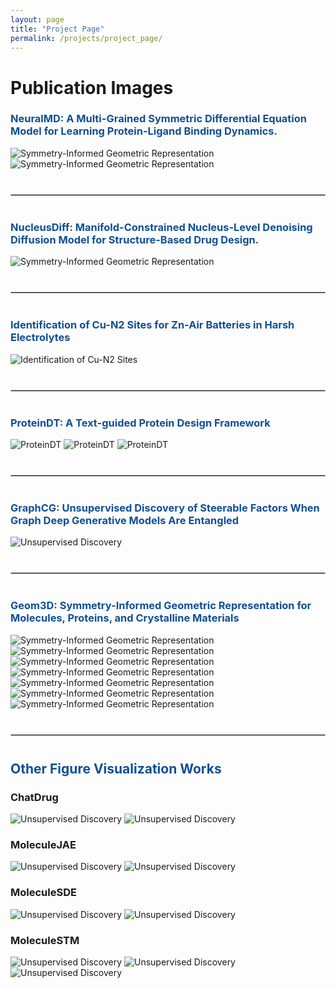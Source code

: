 ```yaml
---
layout: page
title: "Project Page"
permalink: /projects/project_page/
---
```


<!-- Wrap the entire content in a project-container div -->
<div class="project-container">

  <h1 class="project-title">Publication Images</h1>
  <!-- Publication 6 Image Section -->
  <div id="publication6">
    <h3 style="color: #104f95;">NeuralMD: A Multi-Grained Symmetric Differential Equation Model for Learning Protein-Ligand Binding Dynamics.</h3>
    <img src="/assets/images/project_img/NeuralMD_figure2.png" alt="Symmetry-Informed Geometric Representation" style="max-width: 100%; height: auto;">
    <img src="/assets/images/project_img/NeuralMD_figure3.jpg" alt="Symmetry-Informed Geometric Representation" style="max-width: 100%; height: auto;">
  </div>

  <!-- Dividing Line -->
  <hr style="border: 1px solid #ccc; margin: 40px 0;">

  <!-- Publication 5 Image Section -->
  <div id="publication5">
    <h3 style="color: #104f95;">NucleusDiff: Manifold-Constrained Nucleus-Level Denoising Diffusion Model for Structure-Based Drug Design.</h3>
    <img src="/assets/images/test1.jpg" alt="Symmetry-Informed Geometric Representation" style="max-width: 100%; height: auto;">
  </div>

  <!-- Dividing Line -->
  <hr style="border: 1px solid #ccc; margin: 40px 0;">

  <!-- Publication 4 Image Section -->
  <div id="publication4">
    <h3 style="color: #104f95;">Identification of Cu-N2 Sites for Zn-Air Batteries in Harsh Electrolytes</h3>
    <img src="/assets/images/test1.jpg" alt="Identification of Cu-N2 Sites" style="max-width: 100%; height: auto;">
  </div>

  <!-- Dividing Line -->
  <hr style="border: 1px solid #ccc; margin: 40px 0;">

  <!-- Publication 3 Image Section -->
  <div id="publication3">
    <h3 style="color: #104f95;">ProteinDT: A Text-guided Protein Design Framework</h3>
    <img src="/assets/images/project_img/ProteinDT_figure1.jpg" alt="ProteinDT" style="max-width: 100%; height: auto;">
    <img src="/assets/images/project_img/ProteinDT_figure2.jpg" alt="ProteinDT" style="max-width: 100%; height: auto;">
    <img src="/assets/images/project_img/ProteinDT_figure5.jpg" alt="ProteinDT" style="max-width: 100%; height: auto;">
  </div>

  <!-- Dividing Line -->
  <hr style="border: 1px solid #ccc; margin: 40px 0;">

  <!-- Publication 2 Image Section -->
  <div id="publication2">
    <h3 style="color: #104f95;">GraphCG: Unsupervised Discovery of Steerable Factors When Graph Deep Generative Models Are Entangled</h3>
    <img src="/assets/images/project_img/GraphCG_figure1b.jpg" alt="Unsupervised Discovery" style="max-width: 100%; height: auto;">
  </div>

  <!-- Dividing Line -->
  <hr style="border: 1px solid #ccc; margin: 40px 0;">

  <!-- Publication 1 Image Section -->
  <div id="publication1">
    <h3 style="color: #104f95;">Geom3D: Symmetry-Informed Geometric Representation for Molecules, Proteins, and Crystalline Materials</h3>
    <img src="/assets/images/project_img/Geom3D_figure1.jpg" alt="Symmetry-Informed Geometric Representation" style="max-width: 100%; height: auto;">
    <img src="/assets/images/project_img/Geom3D_figure2.jpg" alt="Symmetry-Informed Geometric Representation" style="max-width: 100%; height: auto;">
    <img src="/assets/images/project_img/Geom3D_figure3a.jpg" alt="Symmetry-Informed Geometric Representation" style="max-width: 100%; height: auto;">
    <img src="/assets/images/project_img/Geom3D_figure3d.jpg" alt="Symmetry-Informed Geometric Representation" style="max-width: 100%; height: auto;">
    <img src="/assets/images/project_img/Geom3D_figure4.jpg" alt="Symmetry-Informed Geometric Representation" style="max-width: 100%; height: auto;">
    <img src="/assets/images/project_img/Geom3D_figure7.jpg" alt="Symmetry-Informed Geometric Representation" style="max-width: 100%; height: auto;">
    <img src="/assets/images/project_img/Geom3D_figure8.jpg" alt="Symmetry-Informed Geometric Representation" style="max-width: 100%; height: auto;">
  </div>
  <!-- Dividing Line -->
  <hr style="border: 1px solid #ccc; margin: 40px 0;">
  <!-- Other Figure Visualization -->
  <div id="others">
    <h2 style="color: #104f95;">Other Figure Visualization Works</h2>
    <h3>ChatDrug</h3>
    <img src="/assets/images/project_img/ChatDrug_figure1.jpg" alt="Unsupervised Discovery" style="max-width: 100%; height: auto;">
    <img src="/assets/images/project_img/ChatDrug_figure5.jpg" alt="Unsupervised Discovery" style="max-width: 100%; height: auto;"><br>
    <h3>MoleculeJAE</h3>
    <img src="/assets/images/project_img/MoleculeJAE_figure1.jpg" alt="Unsupervised Discovery" style="max-width: 100%; height: auto;">
    <img src="/assets/images/project_img/MoleculeJAE_figure2.jpg" alt="Unsupervised Discovery" style="max-width: 100%; height: auto;"><br>
    <h3>MoleculeSDE</h3>
    <img src="/assets/images/project_img/MoleculeSDE_figure1.jpg" alt="Unsupervised Discovery" style="max-width: 100%; height: auto;">
    <img src="/assets/images/project_img/MoleculeSDE_figure2.jpg" alt="Unsupervised Discovery" style="max-width: 100%; height: auto;"><br>
    <h3>MoleculeSTM</h3>
    <img src="/assets/images/project_img/MoleculeSTM_figure1.jpg" alt="Unsupervised Discovery" style="max-width: 100%; height: auto;">
    <img src="/assets/images/project_img/MoleculeSTM_figure3.jpg" alt="Unsupervised Discovery" style="max-width: 100%; height: auto;">
    <img src="/assets/images/project_img/MoleculeSTM_figure8.jpg" alt="Unsupervised Discovery" style="max-width: 100%; height: auto;"><br>
  </div>

  <!-- Continue for other publications... -->

</div>